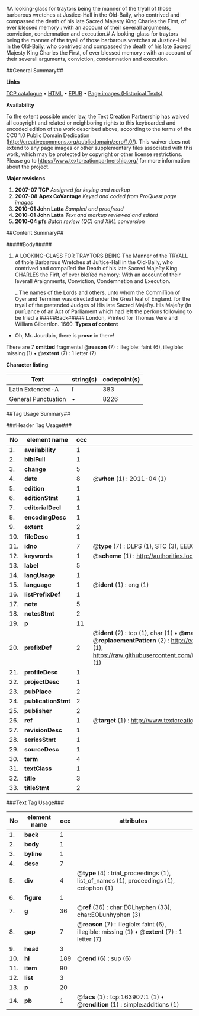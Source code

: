 #A looking-glass for traytors being the manner of the tryall of those barbarous wretches at Justice-Hall in the Old-Baily, who contrived and compassed the death of his late Sacred Majesty King Charles the First, of ever blessed memory : with an account of their severall arguments, conviction, condemnation and execution.#
A looking-glass for traytors being the manner of the tryall of those barbarous wretches at Justice-Hall in the Old-Baily, who contrived and compassed the death of his late Sacred Majesty King Charles the First, of ever blessed memory : with an account of their severall arguments, conviction, condemnation and execution.

##General Summary##

**Links**

[TCP catalogue](http://www.ota.ox.ac.uk/tcp/)  • 
[HTML](http://tei.it.ox.ac.uk/tcp/Texts-HTML/free/A88/A88536.html)  • 
[EPUB](http://tei.it.ox.ac.uk/tcp/Texts-EPUB/free/A88/A88536.epub) • 
[Page images (Historical Texts)](https://historicaltexts.jisc.ac.uk/eebo-99869581e)

**Availability**

To the extent possible under law, the Text Creation Partnership has waived all copyright and related or neighboring rights to this keyboarded and encoded edition of the work described above, according to the terms of the CC0 1.0 Public Domain Dedication (http://creativecommons.org/publicdomain/zero/1.0/). This waiver does not extend to any page images or other supplementary files associated with this work, which may be protected by copyright or other license restrictions. Please go to https://www.textcreationpartnership.org/ for more information about the project.

**Major revisions**

1. __2007-07__ __TCP__ *Assigned for keying and markup*
1. __2007-08__ __Apex CoVantage__ *Keyed and coded from ProQuest page images*
1. __2010-01__ __John Latta__ *Sampled and proofread*
1. __2010-01__ __John Latta__ *Text and markup reviewed and edited*
1. __2010-04__ __pfs__ *Batch review (QC) and XML conversion*

##Content Summary##

#####Body#####

1. A LOOKING-GLASS FOR TRAYTORS BEING The Manner of the TRYALL of thoſe Barbarous Wretches at Juſtice-Hall in the Old-Baily, who contrived and compaſſed the Death of his late Sacred Majeſty King CHARLES the Firſt, of ever bleſſed memory: With an account of their ſeverall Araignments, Conviction, Condemnetion and Execution.

    _ The names of the Lords and others, unto whom the Commiſſion of Oyer and Terminer was directed under the Great ſeal of England. for the tryall of the pretended Judges of His late Sacred Majeſty.
HIs Majeſty (in purſuance of an Act of Parliament which had left the perſons following to be tried a
#####Back#####
London, Printed for Thomas Vere and William Gilbertſon. 1660.
**Types of content**

  * Oh, Mr. Jourdain, there is **prose** in there!

There are 7 **omitted** fragments! 
 @__reason__ (7) : illegible: faint (6), illegible: missing (1)  •  @__extent__ (7) : 1 letter (7)

**Character listing**


|Text|string(s)|codepoint(s)|
|---|---|---|
|Latin Extended-A|ſ|383|
|General Punctuation|•|8226|

##Tag Usage Summary##

###Header Tag Usage###

|No|element name|occ|attributes|
|---|---|---|---|
|1.|__availability__|1||
|2.|__biblFull__|1||
|3.|__change__|5||
|4.|__date__|8| @__when__ (1) : 2011-04 (1)|
|5.|__edition__|1||
|6.|__editionStmt__|1||
|7.|__editorialDecl__|1||
|8.|__encodingDesc__|1||
|9.|__extent__|2||
|10.|__fileDesc__|1||
|11.|__idno__|7| @__type__ (7) : DLPS (1), STC (3), EEBO-CITATION (1), PROQUEST (1), VID (1)|
|12.|__keywords__|1| @__scheme__ (1) : http://authorities.loc.gov/ (1)|
|13.|__label__|5||
|14.|__langUsage__|1||
|15.|__language__|1| @__ident__ (1) : eng (1)|
|16.|__listPrefixDef__|1||
|17.|__note__|5||
|18.|__notesStmt__|2||
|19.|__p__|11||
|20.|__prefixDef__|2| @__ident__ (2) : tcp (1), char (1)  •  @__matchPattern__ (2) : ([0-9\-]+):([0-9IVX]+) (1), (.+) (1)  •  @__replacementPattern__ (2) : http://eebo.chadwyck.com/downloadtiff?vid=$1&page=$2 (1), https://raw.githubusercontent.com/textcreationpartnership/Texts/master/tcpchars.xml#$1 (1)|
|21.|__profileDesc__|1||
|22.|__projectDesc__|1||
|23.|__pubPlace__|2||
|24.|__publicationStmt__|2||
|25.|__publisher__|2||
|26.|__ref__|1| @__target__ (1) : http://www.textcreationpartnership.org/docs/. (1)|
|27.|__revisionDesc__|1||
|28.|__seriesStmt__|1||
|29.|__sourceDesc__|1||
|30.|__term__|4||
|31.|__textClass__|1||
|32.|__title__|3||
|33.|__titleStmt__|2||


###Text Tag Usage###

|No|element name|occ|attributes|
|---|---|---|---|
|1.|__back__|1||
|2.|__body__|1||
|3.|__byline__|1||
|4.|__desc__|7||
|5.|__div__|4| @__type__ (4) : trial_proceedings (1), list_of_names (1), proceedings (1), colophon (1)|
|6.|__figure__|1||
|7.|__g__|36| @__ref__ (36) : char:EOLhyphen (33), char:EOLunhyphen (3)|
|8.|__gap__|7| @__reason__ (7) : illegible: faint (6), illegible: missing (1)  •  @__extent__ (7) : 1 letter (7)|
|9.|__head__|3||
|10.|__hi__|189| @__rend__ (6) : sup (6)|
|11.|__item__|90||
|12.|__list__|3||
|13.|__p__|20||
|14.|__pb__|1| @__facs__ (1) : tcp:163907:1 (1)  •  @__rendition__ (1) : simple:additions (1)|
